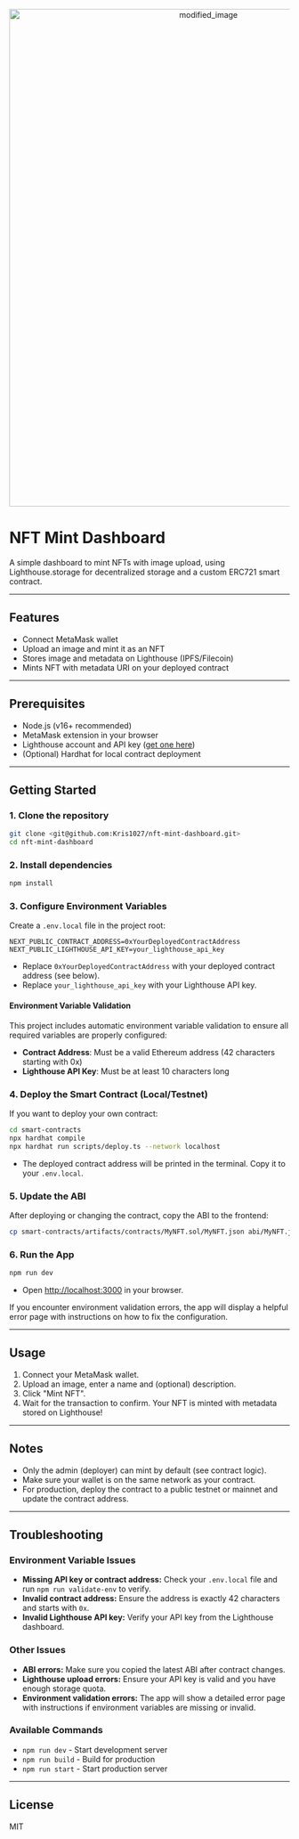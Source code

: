 
<p align="center">
  <img width="700" height="894" alt="modified_image" src="https://github.com/user-attachments/assets/9c8d7d4c-a5f9-429b-810c-82b75e24bdff" />
</p>

# NFT Mint Dashboard

A simple dashboard to mint NFTs with image upload, using Lighthouse.storage for decentralized storage and a custom ERC721 smart contract.

---

## Features

- Connect MetaMask wallet
- Upload an image and mint it as an NFT
- Stores image and metadata on Lighthouse (IPFS/Filecoin)
- Mints NFT with metadata URI on your deployed contract

---

## Prerequisites

- Node.js (v16+ recommended)
- MetaMask extension in your browser
- Lighthouse account and API key ([get one here](https://files.lighthouse.storage/login))
- (Optional) Hardhat for local contract deployment

---

## Getting Started

### 1. Clone the repository

```sh
git clone <git@github.com:Kris1027/nft-mint-dashboard.git>
cd nft-mint-dashboard
```

### 2. Install dependencies

```sh
npm install
```

### 3. Configure Environment Variables

Create a `.env.local` file in the project root:

```env
NEXT_PUBLIC_CONTRACT_ADDRESS=0xYourDeployedContractAddress
NEXT_PUBLIC_LIGHTHOUSE_API_KEY=your_lighthouse_api_key
```

- Replace `0xYourDeployedContractAddress` with your deployed contract address (see below).
- Replace `your_lighthouse_api_key` with your Lighthouse API key.

#### Environment Variable Validation

This project includes automatic environment variable validation to ensure all required variables are properly configured:

- **Contract Address**: Must be a valid Ethereum address (42 characters starting with 0x)
- **Lighthouse API Key**: Must be at least 10 characters long

### 4. Deploy the Smart Contract (Local/Testnet)

If you want to deploy your own contract:

```sh
cd smart-contracts
npx hardhat compile
npx hardhat run scripts/deploy.ts --network localhost
```

- The deployed contract address will be printed in the terminal. Copy it to your `.env.local`.

### 5. Update the ABI

After deploying or changing the contract, copy the ABI to the frontend:

```sh
cp smart-contracts/artifacts/contracts/MyNFT.sol/MyNFT.json abi/MyNFT.json
```

### 6. Run the App

```sh
npm run dev
```

- Open [http://localhost:3000](http://localhost:3000) in your browser.

If you encounter environment validation errors, the app will display a helpful error page with instructions on how to fix the configuration.

---

## Usage

1. Connect your MetaMask wallet.
2. Upload an image, enter a name and (optional) description.
3. Click "Mint NFT".
4. Wait for the transaction to confirm. Your NFT is minted with metadata stored on Lighthouse!

---

## Notes

- Only the admin (deployer) can mint by default (see contract logic).
- Make sure your wallet is on the same network as your contract.
- For production, deploy the contract to a public testnet or mainnet and update the contract address.

---

## Troubleshooting

### Environment Variable Issues

- **Missing API key or contract address:** Check your `.env.local` file and run `npm run validate-env` to verify.
- **Invalid contract address:** Ensure the address is exactly 42 characters and starts with `0x`.
- **Invalid Lighthouse API key:** Verify your API key from the Lighthouse dashboard.

### Other Issues

- **ABI errors:** Make sure you copied the latest ABI after contract changes.
- **Lighthouse upload errors:** Ensure your API key is valid and you have enough storage quota.
- **Environment validation errors:** The app will show a detailed error page with instructions if environment variables are missing or invalid.

### Available Commands

- `npm run dev` - Start development server
- `npm run build` - Build for production
- `npm run start` - Start production server

---

## License

MIT
